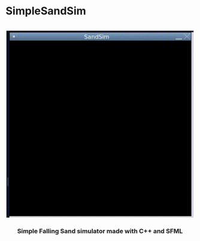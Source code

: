# SimpleSandSim

<!-- PROJECT LOGO -->
<br />
<div align="center">
  <a href="hhttps://github.com/serekwiejski88/SimpleSandSim/">
    <img src="presentation.gif" alt="gif" width="500" height="500">
  </a>

  <h3 align="center">Simple Falling Sand simulator made with C++ and SFML</h3>
</div>

